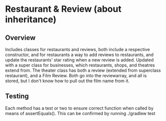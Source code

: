 # Restaurant & Review (about inheritance)

## Overview

  Includes classes for restaurants and reviews, both include a respective constructor, and for restaurants a way to add reviews to restaurants, and update the restaurants' star rating when a new review is added.
  Updated with a super class for businesses, which restaurants, shops, and theatres extend from.
  The theater class has both a review (extended from superclass restaurant), and a Film Review. Both go into the reviewarray, and all is stored, but I don't know how to pull out the film name from it.
  
## Testing

  Each method has a test or two to ensure correct function when called by means of assertEquals().
  This can be confirmed by running ./gradlew test